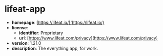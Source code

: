 # lifeat-app

- **homepage**: [https://lifeat.io/](https://lifeat.io/)
- **license**:
  - **identifier**: Proprietary
  - **url**: [https://www.lifeat.com/privacy](https://www.lifeat.com/privacy)
- **version**: 1.21.0
- **description**: The everything app, for work.

